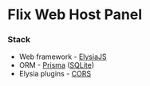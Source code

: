 # Flix Web Host Panel

### Stack
- Web framework - [ElysiaJS](https://elysiajs.com/)
- ORM - [Prisma](https://www.prisma.io/) ([SQLite](https://sqlite.org/))
- Elysia plugins - [CORS](https://elysiajs.com/plugins/cors.html)